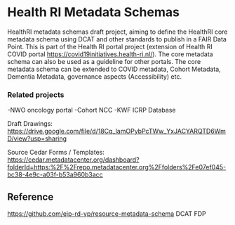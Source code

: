 # Health RI Metadata Schemas

HealthRI metadata schemas draft project, aiming to define the HealthRI core metadata schema using DCAT and other standards to publish in a FAIR Data Point. This is part of the Health RI portal project (extension of Health RI COVID portal https://covid19initiatives.health-ri.nl/). The core metadata schema can also be used as a guideline for other portals. 
The core metadata schema can be extended to COVID metadata, Cohort Metadata, Dementia Metadata, governance aspects (Accessibility) etc.

### Related projects
-NWO oncology portal
-Cohort NCC
-KWF ICRP Database



Draft Drawings: https://drive.google.com/file/d/18Cq_lamOPybPcTWw_YxJACYARQTD6WmD/view?usp=sharing 

Source Cedar Forms / Templates: 
https://cedar.metadatacenter.org/dashboard?folderId=https:%2F%2Frepo.metadatacenter.org%2Ffolders%2Fe07ef045-bc38-4e9c-a03f-b53a960b3acc

## Reference
https://github.com/ejp-rd-vp/resource-metadata-schema
DCAT
FDP
